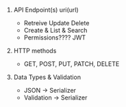 1. API Endpoint(s) uri(url)
    - Retreive Update Delete
    - Create & List & Search
    - Permissions???? JWT

2. HTTP methods
    - GET, POST, PUT, PATCH, DELETE

3. Data Types & Validation
    - JSON -> Serializer
    - Validation -> Serializer
